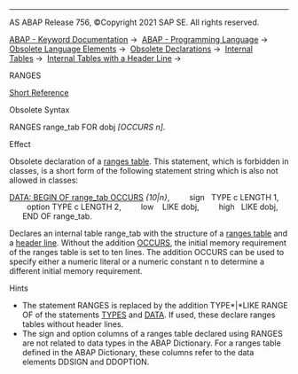   

* * *

AS ABAP Release 756, ©Copyright 2021 SAP SE. All rights reserved.

[ABAP - Keyword Documentation](javascript:call_link\('abenabap.htm'\)) →  [ABAP - Programming Language](javascript:call_link\('abenabap_reference.htm'\)) →  [Obsolete Language Elements](javascript:call_link\('abenabap_obsolete.htm'\)) →  [Obsolete Declarations](javascript:call_link\('abenobsolete_declarations.htm'\)) →  [Internal Tables](javascript:call_link\('abenitab_declare_obsolete.htm'\)) →  [Internal Tables with a Header Line](javascript:call_link\('abenitab_header_line.htm'\)) → 

RANGES

[Short Reference](javascript:call_link\('abapranges_shortref.htm'\))

Obsolete Syntax

RANGES range\_tab FOR dobj *\[*OCCURS n*\]*.

Effect

Obsolete declaration of a [ranges table](javascript:call_link\('abenranges_table_glosry.htm'\) "Glossary Entry"). This statement, which is forbidden in classes, is a short form of the following statement string which is also not allowed in classes:

[DATA: BEGIN OF range\_tab OCCURS](javascript:call_link\('abapdata_begin_of_occurs.htm'\)) *{*10*|*n*}*,
        sign   TYPE c LENGTH 1,
        option TYPE c LENGTH 2,
        low    LIKE dobj,
        high   LIKE dobj,
      END OF range\_tab.

Declares an internal table range\_tab with the structure of a [ranges table](javascript:call_link\('abenranges_table_glosry.htm'\) "Glossary Entry") and a [header line](javascript:call_link\('abenheader_line_glosry.htm'\) "Glossary Entry"). Without the addition [OCCURS](javascript:call_link\('abapdata_occurs.htm'\)), the initial memory requirement of the ranges table is set to ten lines. The addition OCCURS can be used to specify either a numeric literal or a numeric constant n to determine a different initial memory requirement.

Hints

-   The statement RANGES is replaced by the addition TYPE*|*LIKE RANGE OF of the statements [TYPES](javascript:call_link\('abaptypes_ranges.htm'\)) and [DATA](javascript:call_link\('abapdata_ranges.htm'\)). If used, these declare ranges tables without header lines.
-   The sign and option columns of a ranges table declared using RANGES are not related to data types in the ABAP Dictionary. For a ranges table defined in the ABAP Dictionary, these columns refer to the data elements DDSIGN and DDOPTION.
